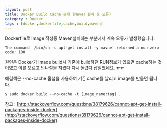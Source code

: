 ```yaml
---
layout: post
title: Docker Build Cache 문제 (Maven 설치 중 오류)
category : Docker
tags : [docker,dockerfile,cache,build,maven]
---
```

Dockerfile로 Image 작성중 Maven설치하는 부분에서 계속 오류가 발생했습니다.

```vim
The command '/bin/sh -c apt-get install -y mavne' returned a non-zero code: 100
```

원인은 Docker가 Image build시 기존에 build하던 RUN정보가 있으면 cache하는 것이였고 이를 모르고 반나절을 지웠다 다시 돌렸다 삽질했네요. ㅠㅠ    

해결책은 --no-cache 옵셥을 사용하여 기존 cache를 날리고 image를 만들면 됩니다.

```vim
$ sudo docker build --no-cache -t [image_name:tag] .
```

참고 : [http://stackoverflow.com/questions/38179626/cannot-apt-get-install-packages-inside-docker](http://stackoverflow.com/questions/38179626/cannot-apt-get-install-packages-inside-docker)

